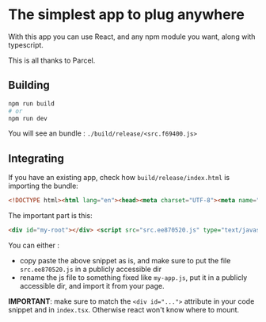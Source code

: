 # The simplest app to plug anywhere

With this app you can use React, and any npm module you want, along with typescript.

This is all thanks to Parcel.

## Building

```sh
npm run build
# or
npm run dev
```

You will see an bundle : `./build/release/<src.f69400.js>`

## Integrating

If you have an existing app, check how `build/release/index.html` is importing the bundle:

```html
<!DOCTYPE html><html lang="en"><head><meta charset="UTF-8"><meta name="viewport" content="width=device-width, initial-scale=1.0"><meta http-equiv="X-UA-Compatible" content="ie=edge"><title>TypeScript, React, Parcel Starter!</title></head><body> <div id="my-root"></div> <script src="src.ee870520.js" type="text/javascript"></script> </body></html>
```

The important part is this:

```html
<div id="my-root"></div> <script src="src.ee870520.js" type="text/javascript"></script>
```

You can either :

- copy paste the above snippet as is, and make sure to put the file `src.ee870520.js` in a publicly accessible dir
- rename the js file to something fixed like `my-app.js`, put it in a publicly accessible dir, and import it from your page.

**IMPORTANT**: make sure to match the `<div id="...">` attribute in your code snippet and in `index.tsx`. Otherwise react won't know where to mount.

